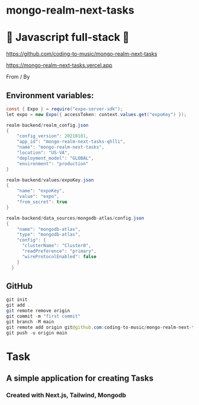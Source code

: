 # mongo-realm-next-tasks

# 🚀 Javascript full-stack 🚀

https://github.com/coding-to-music/mongo-realm-next-tasks

https://mongo-realm-next-tasks.vercel.app

From / By

## Environment variables:

```java
const { Expo } = require("expo-server-sdk");
let expo = new Expo({ accessToken: context.values.get("expoKey") });

realm-backend/realm_config.json
{
    "config_version": 20210101,
    "app_id": "mongo-realm-next-tasks-qhlli",
    "name": "mongo-realm-next-tasks",
    "location": "US-VA",
    "deployment_model": "GLOBAL",
    "environment": "production"
}

realm-backend/values/expoKey.json
{
    "name": "expoKey",
    "value": "expo",
    "from_secret": true
}

realm-backend/data_sources/mongodb-atlas/config.json
{
    "name": "mongodb-atlas",
    "type": "mongodb-atlas",
    "config": {
      "clusterName": "Cluster0",
      "readPreference": "primary",
      "wireProtocolEnabled": false
    }
  }
```

## GitHub

```java
git init
git add .
git remote remove origin
git commit -m "first commit"
git branch -M main
git remote add origin git@github.com:coding-to-music/mongo-realm-next-tasks.git
git push -u origin main
```

# Task

## A simple application for creating Tasks

### Created with Next.js, Tailwind, Mongodb
